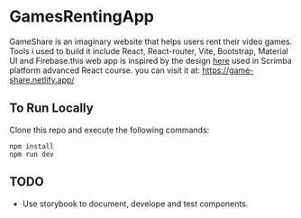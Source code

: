 # GamesRentingApp
 
GameShare is an imaginary website that helps users rent their video games. Tools i used to build it include React, React-router, Vite, Bootstrap, Material UI and Firebase.this web app is inspired by the design [here](https://www.figma.com/file/igDA2NiMDhoaIIAqm5EnTq/%23VanLife?type=design&node-id=1-3&mode=design&t=3K6fiy0wkmepKH75-0) used in Scrimba platform advanced React course. you can visit it at: https://game-share.netlify.app/

## To Run Locally 
Clone this repo and execute the following commands:
```
npm install
npm run dev
```

## TODO
* Use storybook to document, develope and test components.

